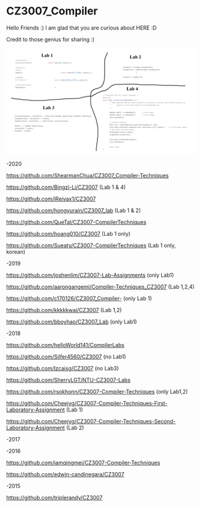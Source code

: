 # CZ3007_Compiler 

Hello Friends :) I am glad that you are curious about HERE :D

Credit to those genius for sharing :)

![alt text](https://github.com/huanzhz/CZ-CE3007_Compiler/blob/main/genesis_block_3007.jpg)

-2020

https://github.com/ShearmanChua/CZ3007_Compiler-Techniques

https://github.com/Bingzi-Li/CZ3007		(Lab 1 & 4)

https://github.com/iReivax1/CZ3007

https://github.com/hongyurain/CZ3007_lab	(Lab 1 & 2)

https://github.com/QueTal/CZ3007-CompilerTechniques

https://github.com/hoang010/CZ3007	(Lab 1 only)

https://github.com/Sueaty/CZ3007-CompilerTechniques		(Lab 1 only, korean)

-2019

https://github.com/joshenlim/CZ3007-Lab-Assignments		(only Lab1)

https://github.com/aarongangemi/Compiler-Techniques_CZ3007		(Lab 1,2,4)

https://github.com/c170126/CZ3007_Compiler-		(only Lab 1)

https://github.com/kkkkkwai/CZ3007		(Lab 1,2)

https://github.com/bboyhao/CZ3007_Lab	(only Lab1)

-2018

https://github.com/helloWorld141/CompilerLabs

https://github.com/Silfer4560/CZ3007	(no Lab1)

https://github.com/lzcaisg/CZ3007	(no Lab3)

https://github.com/SherryLGT/NTU-CZ3007-Labs

https://github.com/rsokhonn/CZ3007-Compiler-Techniques	(only Lab1,2)

https://github.com/Cheejyg/CZ3007-Compiler-Techniques-First-Laboratory-Assignment	(Lab 1)

https://github.com/Cheejyg/CZ3007-Compiler-Techniques-Second-Laboratory-Assignment	(Lab 2)

-2017

-2016

https://github.com/iamqingmei/CZ3007-Compiler-Techniques

https://github.com/edwin-candinegara/CZ3007

-2015

https://github.com/triplerandy/CZ3007
